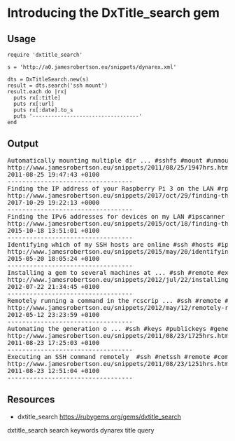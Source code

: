 # Introducing the DxTitle_search gem

## Usage
    
    require 'dxtitle_search'

    s = 'http://a0.jamesrobertson.eu/snippets/dynarex.xml'

    dts = DxTitleSearch.new(s)
    result = dts.search('ssh mount')
    result.each do |rx|
      puts rx[:title]
      puts rx[:url]
      puts rx[:date].to_s
      puts '----------------------------------'
    end


## Output

<pre>
Automatically mounting multiple dir ... #sshfs #mount #unmount #ssh #directories
http://www.jamesrobertson.eu/snippets/2011/08/25/1947hrs.html
2011-08-25 19:47:43 +0100
----------------------------------
Finding the IP address of your Raspberry Pi 3 on the LAN #rpi #raspberrypi #system #ssh #query #model #proc #cpuinfo
http://www.jamesrobertson.eu/snippets/2017/oct/29/finding-the-ip-address-of-your-raspberry-pi-3-on-the-lan.html
2017-10-29 19:22:13 +0000
----------------------------------
Finding the IPv6 addresses for devices on my LAN #ipscanner #ipv6 #lan #aliases #ssh
http://www.jamesrobertson.eu/snippets/2015/oct/18/finding-the-ipv6-addresses-for-devices-on-my-lan.html
2015-10-18 13:51:01 +0100
----------------------------------
Identifying which of my SSH hosts are online #ssh #hosts #ipscanner
http://www.jamesrobertson.eu/snippets/2015/may/20/identifying-which-of-my-ssh-hosts-are-online.html
2015-05-20 18:05:24 +0100
----------------------------------
Installing a gem to several machines at ... #ssh #remote #execution #many #hosts
http://www.jamesrobertson.eu/snippets/2012/jul/22/installing-a-gem-to-several-machines-at.html
2012-07-22 21:34:45 +0100
----------------------------------
Remotely running a command in the rcscrip ... #ssh #remote #netssh #gg #rcscript
http://www.jamesrobertson.eu/snippets/2012/may/12/remotely-running-a-command-in-the-rcscrip.html
2012-05-12 23:23:59 +0100
----------------------------------
Automating the generation o ... #ssh #keys #publickeys #generate #authorizedkeys
http://www.jamesrobertson.eu/snippets/2011/08/23/1725hrs.html
2011-08-23 17:25:03 +0100
----------------------------------
Executing an SSH command remotely  #ssh #netssh #remote #command #execution
http://www.jamesrobertson.eu/snippets/2011/08/23/1251hrs.html
2011-08-23 12:51:04 +0100
----------------------------------
</pre>

## Resources

* dxtitle_search https://rubygems.org/gems/dxtitle_search

dxtitle_search search keywords dynarex title query
